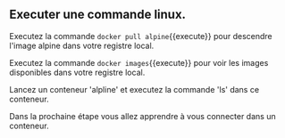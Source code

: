 ## Executer une commande linux.

Executez la commande `docker pull alpine`{{execute}} pour descendre l'image alpine dans votre registre local.

Executez la commande `docker images`{{execute}} pour voir les images disponibles dans votre registre local.

Lancez un conteneur 'alpline' et executez la commande 'ls' dans ce conteneur.

Dans la prochaine étape vous allez apprendre à vous connecter dans un conteneur.